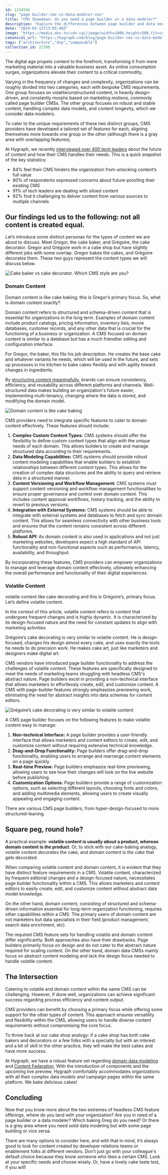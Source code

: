 ```yaml
---
id: 1234556
slug: "page-builder-cms-vs-data-modeler-cms"
title: "CMS Showdown: do you need a page builder or a data modeler?"
description: "Explore the differences between page builder and data modeler CMSs, their unique features, and how they cater to varying organizational needs."
date: "2024-03-12T13:05:48Z"
image: "https://media.dev.to/cdn-cgi/image/width=1000,height=500,fit=cover,gravity=auto,format=auto/https%3A%2F%2Fmedia.graphassets.com%2FNzxmjCxvTRqg3sTb9JFj"
canonical_url: "https://hygraph.com/blog/page-builder-cms-vs-data-modeler-cms"
tags: ["architecture","dxp","composable"]
collection_id: 22300
---
```


The digital age propels content to the forefront, transforming it from mere marketing material into a valuable business asset. As online consumption surges, organizations elevate their content to a critical commodity.

Varying in the frequency of changes and complexity, organizations can be roughly divided into two categories, each with bespoke CMS requirements. One group focuses on volatile/unstructured content, is heavily design-driven, and constantly morphs based on marketing motions, commonly called page builder CMSs. The other group focuses on robust and stable content, handling complex data models, and content longevity, which we consider data modelers.

To cater to the unique requirements of these two distinct groups, CMS providers have developed a tailored set of features for each, aligning themselves more towards one group or the other (although there is a gray area with overlapping features).

At Hygraph, we recently [interviewed over 400 tech leaders](https://hygraph.com/resources/future-of-content) about the future of content and how their CMS handles their needs. This is a quick snapshot of the key statistics:

*   84% feel their CMS hinders the organization from unlocking content’s full value
*   80% of respondents expressed concerns about future-proofing their existing CMS
*   91% of tech leaders are dealing with siloed content
*   92% find it challenging to deliver content from various sources to multiple channels

## Our findings led us to the following: not all content is created equal.

Let’s introduce some distinct personas for the types of content we are about to discuss. Meet Gregor, the cake baker, and Grégoire, the cake decorator. Gregor and Grégoire work in a cake shop but have slightly different jobs with some overlap. Gregor bakes the cakes, and Grégoire decorates them. These two guys represent the content types we will discuss below.

![Cake baker vs cake decorator. Which CMS style are you?](https://media.graphassets.com/cXRNjBjhQwiPFHZkx9Bz "Cake baker vs cake decorator. Which CMS style are you?")

### Domain Content

Domain content is like cake baking; this is Gregor’s primary focus. So, what is domain content exactly?

Domain content refers to structured and schema-driven content that is essential for organizations in the long term. Examples of domain content include product catalogs, pricing information, inventory lists, movie databases, customer records, and any other data that is crucial for the functioning of a business or organization. A CMS focused on domain content is similar to a database but has a much friendlier editing and configuration interface.

For Gregor, the baker, this fits his job description. He creates the base cake and whatever variants he needs, which will be used in the future, and sets up processes in his kitchen to bake cakes flexibly and with agility toward changes in ingredients.

By [structuring content meaningfully](https://hygraph.com/blog/structured-content), brands can ensure consistency, efficiency, and reusability across different platforms and channels. Well-structured data makes building an organization's future easier, implementing multi-tenancy, changing where the data is stored, and modifying the domain model.

![Domain content is like cake baking](https://media.graphassets.com/bQB6SVBHQsCrzPdd1k98 "Domain content is like cake baking")

CMS providers need to integrate specific features to cater to domain content effectively. These features should include:

1.  **Complex Custom Content Types:** CMS systems should offer the flexibility to define custom content types that align with the unique needs of each domain. This allows builders to create and manage structured data according to their requirements.
2.  **Data Modeling Capabilities:** CMS systems should provide robust content modeling capabilities that enable builders to establish relationships between different content types. This allows for the creation of complex data structures and the ability to query and retrieve data in a structured manner.
3.  **Content Versioning and Workflow Management:** CMS systems must support content versioning and workflow management functionalities to ensure proper governance and control over domain content. This includes content approval workflows, history tracking, and the ability to revert to previous versions.
4.  **Integration with External Systems:** CMS systems should be able to integrate with external systems and databases to fetch and sync domain content. This allows for seamless connectivity with other business tools and ensures that the content remains consistent across different platforms.
5.  **Robust API:** As domain content is also used in applications and not just marketing websites, developers expect a high standard of API functionality and non-functional aspects such as performance, latency, availability, and throughput.

By incorporating these features, CMS providers can empower organizations to manage and leverage domain content effectively, ultimately enhancing the overall performance and functionality of their digital experiences.

### **Volatile Content**

volatile content like cake decorating and this is Grégoire’s, primary focus. Let’s define volatile content.

In the context of this article, volatile content refers to content that undergoes frequent changes and is highly dynamic. It is characterized by its design-focused nature and the need for constant updates to align with marketing activities.

Grégoire’s cake decorating is very similar to volatile content. He is design-focused, changes his design almost every cake, and uses exactly the tools he needs to do precision work. He makes cake art, just like marketers and designers make digital art.

CMS vendors have introduced page builder functionality to address the challenges of volatile content. These features are specifically designed to meet the needs of marketing teams struggling with headless CMS's abstract nature. Page builders excel in providing a non-technical interface that allows marketers to effortlessly create, edit, and customize content. A CMS with page-builder features strongly emphasizes previewing work, eliminating the need for abstract insights into data schemas for content editors.

![Grégoire’s cake decorating is very similar to volatile content](https://media.graphassets.com/RLCogIAcS0eR8S6R4Jvo "Grégoire’s cake decorating is very similar to volatile content")

A CMS page builder focuses on the following features to make volatile content easy to manage:

1.  **Non-technical Interface:** A page builder provides a user-friendly interface that allows marketers and content editors to create, edit, and customize content without requiring extensive technical knowledge.
2.  **Drag-and-Drop Functionality:** Page builders offer drag-and-drop functionality, enabling users to arrange and rearrange content elements on a page quickly.
3.  **Real-time Preview:** Page builders emphasize real-time previewing, allowing users to see how their changes will look on the live website before publishing.
4.  **Customization Options:** Page builders provide a range of customization options, such as selecting different layouts, choosing fonts and colors, and adding multimedia elements, allowing users to create visually appealing and engaging content.

There are various CMS page builders, from hyper-design-focused to more structured-leaning.

## Square peg, round hole?

A practical example: **volatile content is usually _about_ a product, whereas domain content is _the_ product**. Or, to stick with our cake-baking analogy, volatile content _decorates_ the cake, and domain content is _the cake_ that gets decorated.

When comparing volatile content and domain content, it is evident that they have distinct feature requirements in a CMS. Volatile content, characterized by frequent editorial changes and a design-focused nature, necessitates page builder functionality within a CMS. This allows marketers and content editors to easily create, edit, and customize content without abstract data model knowledge.

On the other hand, domain content, consisting of structured and schema-driven information essential for long-term organization functioning, requires other capabilities within a CMS. The primary users of domain content are not marketers but data specialists in their field (product management, search data enrichment, etc).

The required CMS feature sets for handling volatile and domain content differ significantly. Both approaches also have their drawbacks. Page builders primarily focus on design and do not cater to the abstract nature required for scaling content. On the other hand, domain data CMSs mainly focus on abstract content modeling and lack the design focus needed to handle volatile content.

## The Intersection

Catering to volatile and domain content within the same CMS can be challenging. However, if done well, organizations can achieve significant success regarding process efficiency and content output.

CMS providers can benefit by choosing a primary focus while offering some support for the other types of content. This approach ensures versatility and flexibility within the CMS, allowing users to handle diverse content requirements without compromising the core focus.

To throw back at our cake shop analogy: if a cake shop has both cake bakers and decorators or a few folks with a specialty but with an interest and a bit of skill in the other practice, they will make the best cakes and have more success.

At Hygraph, we have a robust feature set regarding [domain data modeling](https://hygraph.com/docs/api-reference/schema/models) and [Content Federation](https://hygraph.com/docs/getting-started/fundamentals/content-federation). With the introduction of components and the upcoming live preview, Hygraph comfortably accommodates organizations with all their complex data models _and_ campaign pages within the same platform. We bake delicious cakes!

## Concluding

Now that you know more about the two extremes of headless CMS feature offerings, where do you land with your organization? Are you in need of a page builder or a data modeler? Which baking Greg do you need? Or there is a grey area where you need solid data modeling but with some page building or vice versa.

There are many options to consider here, and with that in mind, it’s always good to look for content created by developer relations teams or enablement folks at different vendors. Don’t just go with your colleague's default choice because they know someone who likes a certain CMS. Look at your specific needs and choose wisely. Or, have a lovely cake taste test, if you will!